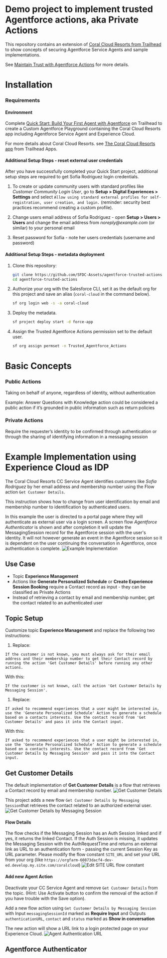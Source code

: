 # Demo project to implement trusted Agentforce actions, aka Private Actions

This repository contains an extension of [Coral Cloud Resorts from Trailhead](https://trailhead.salesforce.com/content/learn/projects/quick-start-build-your-first-agent-with-agentforce) to show concepts of securing Agentforce Service Agents and sample implementations.

See [Maintain Trust with Agentforce Actions](https://help.salesforce.com/s/articleView?language=en_US&id=service.service_agentforce_trusted_private_actions.htm&type=5) for more details.

# Installation

### Requirements

#### Environment

Complete [Quick Start: Build Your First Agent with Agentforce](https://trailhead.salesforce.com/content/learn/projects/quick-start-build-your-first-agent-with-agentforce) on Trailhead to create a Custom Agentforce Playground containing the Coral Cloud Resorts app including Agentforce Service Agent and Experience Cloud.

For more details about Coral Cloud Resorts. see [The Coral Cloud Resorts app](https://github.com/trailheadapps/coral-cloud) from Trailhead Apps.

#### Additional Setup Steps - reset external user credentials

After you have successfully completed your Quick Start project, additional setup steps are required to get Sofia Rodriguez login credentials.

1. To create or update community users with standard profiles like _Customer Community Login User_, go to **Setup > Digital Experiences > Settings** and select `Allow using standard external profiles for self-registration, user creation, and login.` (reminder: security best practices recommend creating a custom profile).

1. Change users email address of Sofia Rodriguez - open **Setup > Users > Users** and change the email address from _noreply@example.com_ (or similar) to your personal email

1. Reset password for Sofia - note her users credentials (username and password)

#### Additional Setup Steps - metadata deployment

1. Clone this repository:

   ```bash
   git clone https://github.com/SFDC-Assets/agentforce-trusted-actions
   cd agentforce-trusted-actions
   ```

1. Authorize your org with the Salesforce CLI, set it as the default org for this project and save an alias (`coral-cloud` in the command below).

   ```bash
   sf org login web -s -a coral-cloud
   ```

1. Deploy the metadata.

   ```bash
   sf project deploy start -d force-app
   ```

1. Assign the Trusted Agentforce Actions permission set to the default user.

   ```bash
   sf org assign permset -n Trusted_Agentforce_Actions
   ```

# Basic Concepts

### Public Actions

Taking on behalf of anyone, regardless of identity, without authentication

Example:
Answer Questions with Knowledge action could be considered a public action if it’s grounded in public information such as return policies

### Private Actions

Require the requester’s identity to be confirmed through authentication or through the sharing of identifying information in a messaging session

# Example Implementation using Experience Cloud as IDP

The Coral Cloud Resorts CC Service Agent identifies customers like _Sofia Rodriguez_ by her email address and membership number using the Flow action `Get Customer Details`.

This instruction shows how to change from user identification by email and membership number to identification by authenticated users.

In this example the user is directed to a portal page where they will authenticate as external user via a login screen. A screen flow _Agentforce Authenticator_ is shown and after completion it will update the MessagingSession record for the Agentforce session with the user's identity. It will not however generate an event in the Agentforce session so it is dependent on the user continuing the conversation in Agentforce, once authentication is complete.
![Example Implementation](/images/service_agentforce_flow_chart.png)

## Use Case

- Topic **Experience Management**
- Actions like **Generate Personalized Schedule** or **Create Experience Session Booking** require a Contact record as input - they can be classified as Private Actions
- Instead of retrieving a contact by email and membership number, get the contact related to an authenticated user

## Topic Setup

Customize topic **Experience Management** and replace the following two instructions:

1. Replace:

```
If the customer is not known, you must always ask for their email address and their membership number to get their Contact record by running the action 'Get Customer Details' before running any other actions.
```

With this:

```
If the customer is not known, call the action 'Get Customer Details by Messaging Session'.
```

1. Replace:

```
If asked to recommend experiences that a user might be interested in, use the 'Generate Personalized Schedule' Action to generate a schedule based on a contacts interests. Use the contact record from 'Get Customer Details' and pass it into the Contact input.
```

With this:

```
If asked to recommend experiences that a user might be interested in, use the 'Generate Personalized Schedule' Action to generate a schedule based on a contacts interests. Use the contact record from 'Get Customer Details by Messaging Session' and pass it into the Contact input.
```

## Get Customer Details

The default implementation of **Get Customer Details** is a flow that retrieves a Contact record by email and membership number.
![Get Customer Details](/images/get_customer_details.png)

This project adds a new flow `Get Customer Details by Messaging Session`that retrieves the contact related to an authorized external user.
![Get Customer Details by Messaging Session](/images/get_customer_details_by_messaging_session.png)

#### Flow Details

The flow checks if the Messaging Session has an Auth Session linked and if yes, it returns the linked Contact.
If the Auth Session is missing, it updates the Messaging Session with the AuthRequestTime and returns an external link as URL to an authentication form - passing the current Session Key as URL parameter.
Please modify the flow constant `SITE_URL` and set your URL from your org (like `https://orgfarm-60873dacf4-dev-ed.develop.my.site.com/coralcloud`)
![Edit SITE URL flow constant](/images/get_customer_details_by_messaging_session_site_url.png)

#### Add new Agent Action

Deactivate your CC Service Agent and remove `Get Customer Details` from the topic.
(Hint: Use Activate button to confirm the removal of the action if you have trouble with the Save option).

Add a new flow action using `Get Customer Details by Messaging Session` with Input `messagingSessionId` marked as **Require Input** and Outputs `authenticationURL`, `contact` and `status` marked as **Show in conversation**

The new action will show a URL link to a login protected page on your Experience Cloud.
![Agent Authentication URL](/images/cc_service_agent_authenticate_url.png)

## Agentforce Authenticator
